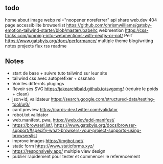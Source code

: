 ## todo

home
about
image webp
rel="noopener noreferrer"
api share web.dev
404 page
accessibilite
browserlist https://github.com/chrismwilliams/gatsby-emotion-tailwind-starter/blob/master/.babelrc
webmention https://css-tricks.com/jumping-into-webmentions-with-nextjs-or-not/
Perf https://www.gatsbyjs.org/docs/performance/
multiple theme
blog/writing
notes
projects
flux rss
readme

## Notes

-   start de base + suivre tuto tailwind sur leur site
-   tailwind css avec autoprefixer + cssnano
-   Voir les differnts plugings
-   Revoir ses SVG https://jakearchibald.github.io/svgomg/ (reduire le poids + clean)
-   json+ld, validateur https://search.google.com/structured-data/testing-tool/u/0/
-   card preview https://cards-dev.twitter.com/validator
-   robot.txt validator
-   web.manifest, pwa, https://web.dev/add-manifest/
-   https://browserl.ist/, https://www.gatsbyjs.org/docs/browser-support/#specify-what-browsers-your-project-supports-using-browserslist
-   improve images https://imgbot.net/
-   static form https://www.staticforms.xyz/
-   https://responsively.app/ multiple view design
-   publier rapidement pour tester et commencer le referencement

